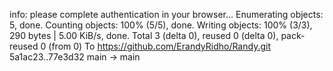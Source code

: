 info: please complete authentication in your browser...
Enumerating objects: 5, done.
Counting objects: 100% (5/5), done.
Writing objects: 100% (3/3), 290 bytes | 5.00 KiB/s, done.
Total 3 (delta 0), reused 0 (delta 0), pack-reused 0 (from 0)
To https://github.com/ErandyRidho/Randy.git
   5a1ac23..77e3d32  main -> main